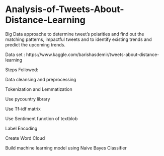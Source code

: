 # Analysis-of-Tweets-About-Distance-Learning
Big Data approache to determine tweet’s polarities and find out the matching patterns, impactful tweets and to identify existing trends and predict the upcoming trends.
<p> Data set : https://www.kaggle.com/barishasdemir/tweets-about-distance-learning </p>
<p></p>
<p>Steps Followed:</p>
  <p>Data cleansing and preprocessing</p>
  <p>Tokenization and Lemmatization</p>
  <p>Use pycountry library</p>
  <p>Use Tf-idf matrix</p>
  <p>Use Sentiment function of textblob </p>
  <p>Label Encoding</p>
  <p>Create Word Cloud</p>
  <p>Build machine learning model using Naive Bayes Classifier</p> 
